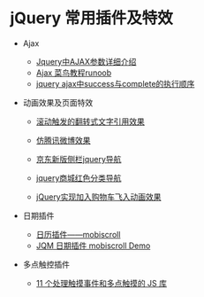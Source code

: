 # jQuery 常用插件及特效

* Ajax
  * [Jquery中AJAX参数详细介绍](http://www.cnblogs.com/qiufuwu618/archive/2012/12/20/2826190.html) 
  * [Ajax 菜鸟教程runoob](http://www.runoob.com/jquery/jquery-ref-ajax.html)
  * [jquery ajax中success与complete的执行顺序](http://q.cnblogs.com/q/27880/)


* 动画效果及页面特效
  * [滚动触发的翻转式文字引用效果](http://www.gbtags.com/gb/share/3844.htm) 
  
  
  * [仿腾讯微博效果](http://www.17sucai.com/preview/59804/2013-12-10/%E4%BB%BF%E8%85%BE%E8%AE%AF%E5%BE%AE%E5%8D%9A%E6%95%88%E6%9E%9C/demo.html)
  * [京东新版侧栏jquery导航](http://www.17sucai.com/preview/27774/2013-12-11/%E4%BA%AC%E4%B8%9C%E6%96%B0%E7%89%88%E4%BE%A7%E6%A0%8Fjquery%E5%AF%BC%E8%88%AA/index.html)
  * [jquery商城红色分类导航](http://www.17sucai.com/preview/27774/2013-12-07/jquery%E5%95%86%E5%9F%8E%E7%BA%A2%E8%89%B2%E5%88%86%E7%B1%BB%E5%AF%BC%E8%88%AA/index.html#)
  * [jQuery实现加入购物车飞入动画效果](http://www.helloweba.com/view-blog-294.html)

* 日期插件
  * [日历插件——mobiscroll](http://www.mobiscroll.com/)
  * [JQM 日期插件 mobiscroll Demo](http://www.wglong.com/main/artical!details?id=11)


* 多点触控插件
  * [11 个处理触摸事件和多点触摸的 JS 库](http://www.oschina.net/news/29936/11-multi-touch-and-touch-events-javascript-libraries)
  
